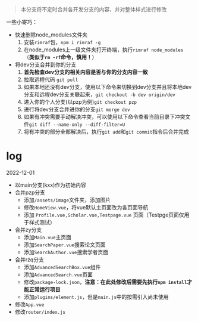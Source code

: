 >本分支将不定时合并各开发分支的内容，并对整体样式进行修改

一些小寄巧：
- 快速删除node_modules文件夹
   1. 安装`rimraf`包，`npm i rimraf -g`
   2. 在node_modules上一级文件夹打开终端，执行`rimraf node_modules`（**类似于`rm -rf`命令，慎用！**）
- 将dev分支合并到你的分支
    1. **首先检查dev分支的相关内容是否与你的分支内容一致**
    2. 拉取远程代码 `git pull`
    3. 如果本地还没有dev分支，使用以下命令来切换到dev分支并且将本地dev分支和远程dev分支关联起来，`git checkout -b dev origin/dev`
    4. 进入你的个人分支(以pzp为例)`git checkout pzp`
    5. 进行将dev分支合并进你的分支`git merge dev`
    6. 如果有冲突需要手动解决冲突，可以使用以下命令查看当前目录下冲突文件`git diff --name-only --diff-filter=U`
    7. 将有冲突的部分全部解决后，执行`git add`和`git commit`指令后合并完成

# log
2022-12-01
- 以main分支(kxx)作为初始内容
- 合并pzp分支
  - 添加`/assets/image`文件夹，添加图片
  - 修改`HomeView.vue`，将vue默认主页面改为各页面导航
  - 添加 `Profile.vue,Scholar.vue,Testpage.vue` 页面（Testpge页面仅用于样式测试）
- 合并zy分支
  - 添加`Main.vue`主页面
  - 添加`SearchPaper.vue`搜索论文页面
  - 添加`SearchAuthor.vue`搜索学者页面
- 合并rzq分支
  - 添加`AdvancedSearchBox.vue`组件
  - 添加`AdvancedSearch.vue`页面
  - 修改`package-lock.json`，**注意：在此处修改后需要先执行`npm install`才能正常运行项目**
  - 添加`plugins/element.js`，但是`main.js`中的按需引入尚未使用
- 修改`App.vue`
- 修改`router/index.js`